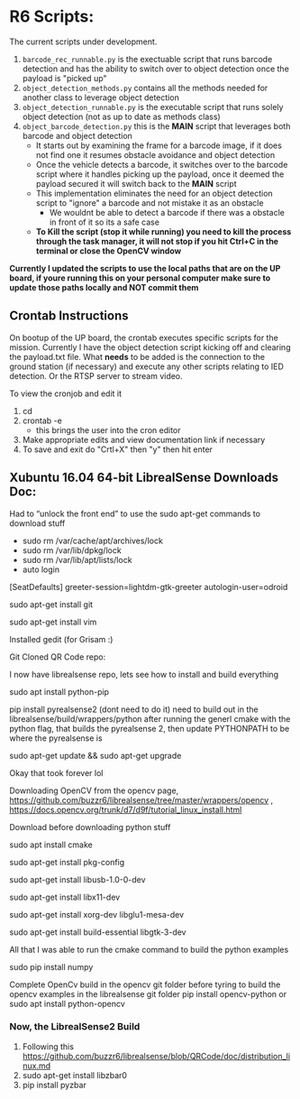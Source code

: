 # R6 Scripts:

The current scripts under development.
1. `barcode_rec_runnable.py` is the exectuable script that runs barcode detection and has the ability to switch over to object detection once the payload is "picked up"
2. `object_detection_methods.py` contains all the methods needed for another class to leverage object detection
3. `object_detection_runnable.py` is the executable script that runs solely object detection (not as up to date as methods class)
4. `object_barcode_detection.py` this is the **MAIN** script that leverages both barcode and object detection
    * It starts out by examining the frame for a barcode image, if it does not find one it resumes obstacle avoidance and object detection
    * Once the vehicle detects a barcode, it switches over to the barcode script where it handles picking up the payload, once it deemed the payload secured it will switch back to the **MAIN** script
    * This implementation eliminates the need for an object detection script to "ignore" a barcode and not mistake it as an obstacle
        * We wouldnt be able to detect a barcode if there was a obstacle in front of it so its a safe case
    * **To Kill the script (stop it while running) you need to kill the process through the task manager, it will not stop if you hit Ctrl+C in the terminal or close the OpenCV window**

**Currently I updated the scripts to use the local paths that are on the UP board, if youre running this on your personal computer make sure to update those paths locally and NOT commit them**

## Crontab Instructions

On bootup of the UP board, the crontab executes specific scripts for the mission.  Currently I have the object detection script kicking off and clearing the payload.txt file.  What **needs** to be added is the connection to the ground station (if necessary) and execute any other scripts relating to IED detection. Or the RTSP server to stream video.

To view the cronjob and edit it
1. cd
2. crontab -e
    *  this brings the user into the cron editor
3. Make appropriate edits and view documentation link if necessary
4. To save and exit do "Crtl+X" then "y" then hit enter

## Xubuntu 16.04 64-bit LibrealSense Downloads Doc:

Had to “unlock the front end” to use the sudo apt-get commands to download stuff
* sudo rm /var/cache/apt/archives/lock
* sudo rm /var/lib/dpkg/lock
* sudo rm /var/lib/apt/lists/lock
* auto login

[SeatDefaults]
greeter-session=lightdm-gtk-greeter
autologin-user=odroid

sudo apt-get install git

sudo apt-get install vim

Installed gedit (for Grisam :)

Git Cloned QR Code repo:

I now have librealsense repo, lets see how to install and build everything

sudo apt install python-pip

pip install pyrealsense2 (dont need to do it) need to build out in the librealsense/build/wrappers/python after running the generl cmake with the python flag, that builds the pyrealsense 2, then update PYTHONPATH to be where the pyrealsense is

sudo apt-get update && sudo apt-get upgrade

Okay that took forever lol

Downloading OpenCV from the opencv page, https://github.com/buzzr6/librealsense/tree/master/wrappers/opencv , https://docs.opencv.org/trunk/d7/d9f/tutorial_linux_install.html

Download before downloading python stuff

sudo apt install cmake

sudo apt-get install pkg-config

sudo apt-get install libusb-1.0-0-dev

sudo apt-get install libx11-dev

sudo apt-get install xorg-dev libglu1-mesa-dev

sudo apt-get install build-essential libgtk-3-dev

All that I was able to run the cmake command to build the python examples

sudo pip install numpy

Complete OpenCv build in the opencv git folder before tyring to build the opencv examples in the librealsense git folder
pip install opencv-python or sudo apt install python-opencv


### Now, the LibrealSense2 Build
1. Following this https://github.com/buzzr6/librealsense/blob/QRCode/doc/distribution_linux.md
2. sudo apt-get install libzbar0
3. pip install pyzbar
